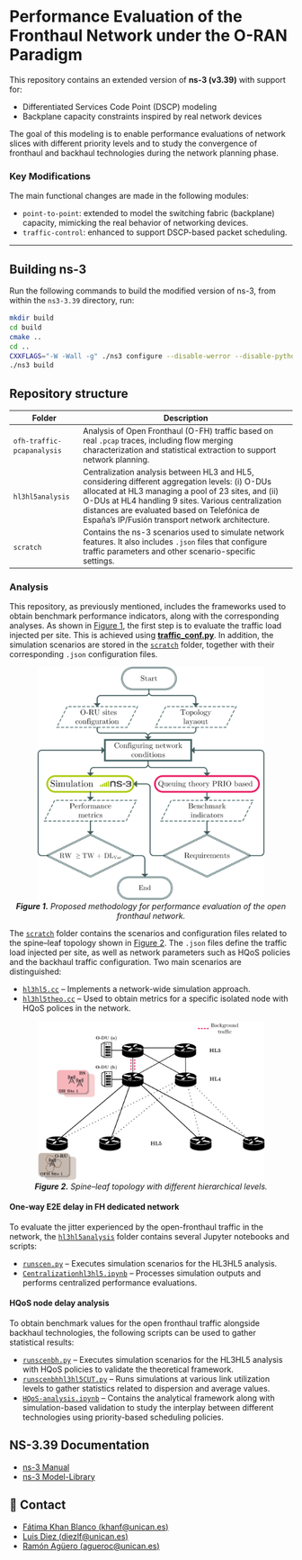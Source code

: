 # Performance Evaluation of the Fronthaul Network under the O-RAN Paradigm


This repository contains an extended version of **ns-3 (v3.39)** with support for:

- Differentiated Services Code Point (DSCP) modeling
- Backplane capacity constraints inspired by real network devices

The goal of this modeling is to enable performance evaluations of network slices with different priority levels and to study the convergence of fronthaul and backhaul technologies during the network planning phase.

### Key Modifications

The main functional changes are made in the following modules:

- `point-to-point`: extended to model the switching fabric (backplane) capacity, mimicking the real behavior of networking devices.
- `traffic-control`: enhanced to support DSCP-based packet scheduling.

---

## Building ns-3

Run the following commands to build the modified version of ns-3, from within the `ns3-3.39` directory, run:

```bash
mkdir build
cd build
cmake ..
cd ..
CXXFLAGS="-W -Wall -g" ./ns3 configure --disable-werror --disable-python --disable-tests --disable-examples --build-profile=release
./ns3 build
```


## Repository structure
 
 Folder                    | Description |
|---------------------------|-------------|
| `ofh-traffic-pcapanalysis` | Analysis of Open Fronthaul (O-FH) traffic based on real `.pcap` traces, including flow merging characterization and statistical extraction to support network planning. |
| `hl3hl5analysis`          | Centralization analysis between HL3 and HL5, considering different aggregation levels: (i) O-DUs allocated at HL3 managing a pool of 23 sites, and (ii) O-DUs at HL4 handling 9 sites. Various centralization distances are evaluated based on Telefónica de España’s IP/Fusión transport network architecture. |
| `scratch`                 | Contains the ns-3 scenarios used to simulate network features. It also includes `.json` files that configure traffic parameters and other scenario-specific settings. |


### Analysis
This repository, as previously mentioned, includes the frameworks used to obtain benchmark performance indicators, along with the corresponding analyses. As shown in [Figure&nbsp;1](#fig-methodology), the first step is to evaluate the traffic load injected per site. This is achieved using **[traffic_conf.py](./ns-allinone-3.39/ns-3.39/hl3hl5analysis/traffic_conf.py)**. In addition, the simulation scenarios are stored in the [`scratch`](./ns-allinone-3.39/ns-3.39/scratch/) folder, together with their corresponding `.json` configuration files.

<p align="center" id="fig-methodology">
  <img src="./figs/flowdiag_methodology_v2(1).png" alt="Proposed methodology" width="80%">
  <br>
  <em><strong>Figure 1.</strong> Proposed methodology for performance evaluation of the open fronthaul network.</em>
</p>

The [`scratch`](./ns-allinone-3.39/ns-3.39/scratch/) folder contains the scenarios and configuration files related to the spine–leaf topology shown in [Figure&nbsp;2](#fig-topology). The `.json` files define the traffic load injected per site, as well as network parameters such as HQoS policies and the backhaul traffic configuration. Two main scenarios are distinguished:  
- [`hl3hl5.cc`](./ns-allinone-3.39/ns-3.39/scratch/hl3-hl5.cc) – Implements a network-wide simulation approach.  
- [`hl3hl5theo.cc`](./ns-allinone-3.39/ns-3.39/scratch/hl3-hl5theo.cc) – Used to obtain metrics for a specific isolated node with HQoS polices in the network.  

<p align="center" id="fig-topology">
  <img src="./figs/HLxscenarioBHjoint(1).png" alt="Spine–leaf topology with different hierarchical levels" width="80%">
  <br>
  <em><strong>Figure 2.</strong> Spine–leaf topology with different hierarchical levels.</em>
</p>



#### One-way E2E delay in FH dedicated network
To evaluate the jitter experienced by the open-fronthaul traffic in the network, the [`hl3hl5analysis`](./ns-allinone-3.39/ns-3.39/hl3hl5analysis/) folder contains several Jupyter notebooks and scripts:

- [`runscen.py`](./ns-allinone-3.39/ns-3.39/hl3hl5analysis/runscen.py) – Executes simulation scenarios for the HL3HL5 analysis.
- [`Centralizationhl3hl5.ipynb`](./ns-allinone-3.39/ns-3.39/hl3hl5analysis/Centralizationhl3hl5.ipynb) – Processes simulation outputs and performs centralized performance evaluations.



#### HQoS node delay analysis
To obtain benchmark values for the open fronthaul traffic alongside backhaul technologies, the following scripts can be used to gather statistical results:
- [`runscenbh.py`](./ns-allinone-3.39/ns-3.39/hl3hl5analysis/runscenbh.py) – Executes simulation scenarios for the HL3HL5 analysis with HQoS policies to validate the theoretical framework.  
- [`runscenbhhl3hl5CUT.py`](./ns-allinone-3.39/ns-3.39/hl3hl5analysis/runscenbhhl3hl5CUT.py) – Runs simulations at various link utilization levels to gather statistics related to dispersion and average values.  
- [`HQoS-analysis.ipynb`](./ns-allinone-3.39/ns-3.39/hl3hl5analysis/HQoS-analysis.ipynb) – Contains the analytical framework along with simulation-based validation to study the interplay between different technologies using priority-based scheduling policies.

## NS-3.39 Documentation

- [ns-3 Manual](https://www.nsnam.org/docs/release/3.39/manual/html/index.html) 
- [ns-3 Model-Library](https://www.nsnam.org/docs/release/3.39/models/html/index.html)




## :envelope_with_arrow:  Contact 
* [Fátima Khan Blanco (khanf@unican.es)](mailto:khanf@unican.es)
* [Luis Diez (diezlf@unican.es)](mailto:diezlf@unican.es)
* [Ramón Agüero (agueroc@unican.es)](mailto:agueroc@unican.es)